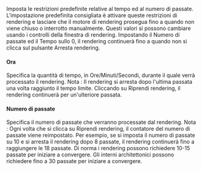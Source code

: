 Imposta le restrizioni predefinite relative al tempo ed al numero di passate. L'impostazione predefinita consigliata è attivare queste restrizioni di rendering e lasciare che il motore di rendering prosegua fino a quando non viene chiuso o interrotto manualmente. Questi valori si possono cambiare usando i controlli della finestra di rendering. Impostando il Numero di passate ed il Tempo sullo 0, il rendering continuerà fino a quando non si clicca sul pulsante Arresta rendering.

#### Ora
Specifica la quantità di tempo, in Ore/Minuti/Secondi, durante il quale verrà processato il rendering. Nota : Il rendering si arresta dopo l'ultima passata una volta raggiunto il tempo limite. Cliccando su Riprendi rendering, il rendering continuerà per un'ulteriore passata.

#### Numero di passate
Specifica il numero di passate che verranno processate dal rendering. Nota : Ogni volta che si clicca su Riprendi rendering, il contatore del numero di passate viene reimpostato. Per esempio, se si imposta il numero di passate su 10 e si arresta il rendering dopo 8 passate, il rendering continuerà fino a raggiungere le 18 passate. Di norma i rendering possono richiedere 10-15 passate per iniziare a convergere. Gli interni architettonici possono richiedere fino a 30 passate per iniziare a convergere.
